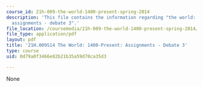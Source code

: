 ```yaml
---
course_id: 21h-009-the-world-1400-present-spring-2014
description: 'This file contains the information regarding "the world: 1400-present:
  assignments - debate 3".'
file_location: /coursemedia/21h-009-the-world-1400-present-spring-2014/0d79a0f3466e82b21b35a59d78ca35d3_MIT21H_009S14_Debate3.pdf
file_type: application/pdf
layout: pdf
title: '21H.009S14 The World: 1400-Present: Assignments - Debate 3'
type: course
uid: 0d79a0f3466e82b21b35a59d78ca35d3

---
```

None